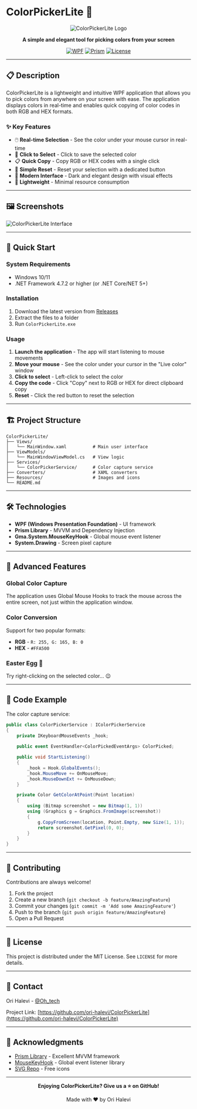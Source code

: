 ﻿# ColorPickerLite 🎨

<div align="center">

![ColorPickerLite Logo](Resources/ColorPickerLite.png)

**A simple and elegant tool for picking colors from your screen**

[![WPF](https://img.shields.io/badge/WPF-.NET-blue)](https://github.com/ori-halevi/ColorPickerLite)
[![Prism](https://img.shields.io/badge/Framework-Prism-purple)](https://prismlibrary.com/)
[![License](https://img.shields.io/badge/License-MIT-green.svg)](LICENSE)

</div>

---

## 📋 Description

ColorPickerLite is a lightweight and intuitive WPF application that allows you to pick colors from anywhere on your screen with ease. The application displays colors in real-time and enables quick copying of color codes in both RGB and HEX formats.

### ✨ Key Features

- 🖱️ **Real-time Selection** - See the color under your mouse cursor in real-time
- 🎯 **Click to Select** - Click to save the selected color
- 📋 **Quick Copy** - Copy RGB or HEX codes with a single click
- 🔄 **Simple Reset** - Reset your selection with a dedicated button
- 🎨 **Modern Interface** - Dark and elegant design with visual effects
- 🚀 **Lightweight** - Minimal resource consumption

---

## 🖼️ Screenshots

![ColorPickerLite Interface](Resources/Preview.png)

---

## 🚀 Quick Start

### System Requirements

- Windows 10/11
- .NET Framework 4.7.2 or higher (or .NET Core/NET 5+)

### Installation

1. Download the latest version from [Releases](https://github.com/ori-halevi/ColorPickerLite/releases)
2. Extract the files to a folder
3. Run `ColorPickerLite.exe`

### Usage

1. **Launch the application** - The app will start listening to mouse movements
2. **Move your mouse** - See the color under your cursor in the "Live color" window
3. **Click to select** - Left-click to select the color
4. **Copy the code** - Click "Copy" next to RGB or HEX for direct clipboard copy
5. **Reset** - Click the red button to reset the selection

---

## 🏗️ Project Structure

```
ColorPickerLite/
├── Views/
│   └── MainWindow.xaml          # Main user interface
├── ViewModels/
│   └── MainWindowViewModel.cs   # View logic
├── Services/
│   └── ColorPickerService/      # Color capture service
├── Converters/                  # XAML converters
├── Resources/                   # Images and icons
└── README.md
```

---

## 🛠️ Technologies

- **WPF (Windows Presentation Foundation)** - UI framework
- **Prism Library** - MVVM and Dependency Injection
- **Gma.System.MouseKeyHook** - Global mouse event listener
- **System.Drawing** - Screen pixel capture

---

## 🎯 Advanced Features

### Global Color Capture
The application uses Global Mouse Hooks to track the mouse across the entire screen, not just within the application window.

### Color Conversion
Support for two popular formats:
- **RGB** - `R: 255, G: 165, B: 0`
- **HEX** - `#FFA500`

### Easter Egg 🥚
Try right-clicking on the selected color... 😉

---

## 📝 Code Example

The color capture service:

```csharp
public class ColorPickerService : IColorPickerService
{
    private IKeyboardMouseEvents _hook;
    
    public event EventHandler<ColorPickedEventArgs> ColorPicked;

    public void StartListening()
    {
        _hook = Hook.GlobalEvents();
        _hook.MouseMove += OnMouseMove;
        _hook.MouseDownExt += OnMouseDown;
    }

    private Color GetColorAtPoint(Point location)
    {
        using (Bitmap screenshot = new Bitmap(1, 1))
        using (Graphics g = Graphics.FromImage(screenshot))
        {
            g.CopyFromScreen(location, Point.Empty, new Size(1, 1));
            return screenshot.GetPixel(0, 0);
        }
    }
}
```

---

## 🤝 Contributing

Contributions are always welcome!

1. Fork the project
2. Create a new branch (`git checkout -b feature/AmazingFeature`)
3. Commit your changes (`git commit -m 'Add some AmazingFeature'`)
4. Push to the branch (`git push origin feature/AmazingFeature`)
5. Open a Pull Request

---

## 📄 License

This project is distributed under the MIT License. See `LICENSE` for more details.

---

## 📧 Contact

Ori Halevi - [@Oh_tech](https://t.me/Oh_tech)

Project Link: [https://github.com/ori-halevi/ColorPickerLite](https://github.com/ori-halevi/ColorPickerLite)

---

## 🙏 Acknowledgments

- [Prism Library](https://prismlibrary.com/) - Excellent MVVM framework
- [MouseKeyHook](https://github.com/gmamaladze/globalmousekeyhook) - Global event listener library
- [SVG Repo](https://www.svgrepo.com/) - Free icons

---

<div align="center">

**Enjoying ColorPickerLite? Give us a ⭐ on GitHub!**

Made with ❤️ by Ori Halevi

</div>